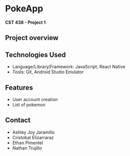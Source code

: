 # PokeApp
**CST 438 - Project 1**

## Project overview

## Technologies Used
- Language/Library/Framework: JavaScript, React Native
- Tools: Git, Android Studio Emulator

## Features
- User account creation
- List of pokemon

## Contact
- Ashley Joy Jaramillo
- Cristobal Elizarraraz
- Ethan Pimentel
- Nathan Trujillo
